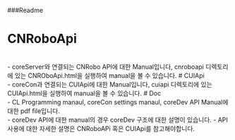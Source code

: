 ###Readme

# CNRoboApi
<br>
 - coreServer와 연결되는 CNRobo API에 대한 Manual입니다, cnroboapi 디렉토리에 있는 CNROboApi.html을 실행하여 manual을 볼 수 있습니다.
# CUIApi
<br>
 - coreCon과 연결되는 CUIApi에 대한 Manual입니다, cuiapi 디렉토리에 있는 CUIApi.html을 실행하여 manual을 볼 수 있습니다.
# Doc
<br>
 - CL Programming manaul, coreCon settings manaul, coreDev API Manual에 대한 pdf file입니다. <br>
 - coreDev API에 대한 manual의 경우 coreDev 구조에 대한 설명이 있습니다.
 - API 사용에 대한 자세한 설명은 CNRoboAPi 혹은 CUIApi를 참고해야합니다.